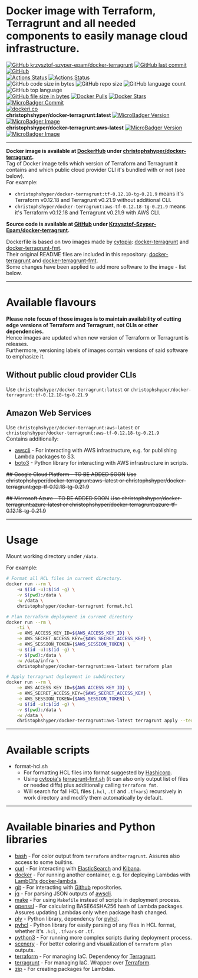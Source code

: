 # Docker image with Terraform, Terragrunt and all needed components to easily manage cloud infrastructure.

[![GitHub krzysztof-szyper-epam/docker-terragrunt](https://img.shields.io/badge/github-krzysztof--szyper--epam%2Fdocker--terragrunt-blue.svg)](https://github.com/krzysztof-szyper-epam/docker-terragrunt "shields.io")
[![GitHub last commit](https://img.shields.io/github/last-commit/krzysztof-szyper-epam/docker-terragrunt)](https://github.com/Krzysztof-Szyper-Epam/docker-terragrunt/commits/master "shields.io")
[![GitHub](https://img.shields.io/github/license/krzysztof-szyper-epam/docker-terragrunt)](https://github.com/Krzysztof-Szyper-Epam/docker-terragrunt "shields.io")
<br>
[![Actions Status](https://github.com/Krzysztof-Szyper-Epam/docker-terragrunt/workflows/On%20commit%20push/badge.svg)](https://github.com/Krzysztof-Szyper-Epam/docker-terragrunt/actions?query=workflow%3A%22On+commit+push%22 "github.com")
[![Actions Status](https://github.com/Krzysztof-Szyper-Epam/docker-terragrunt/workflows/On%20pull%20request/badge.svg)](https://github.com/Krzysztof-Szyper-Epam/docker-terragrunt/actions?query=workflow%3A%22On+pull+request%22 "github.com")
<br>
![GitHub code size in bytes](https://img.shields.io/github/languages/code-size/krzysztof-szyper-epam/docker-terragrunt "shields.io")
![GitHub repo size](https://img.shields.io/github/repo-size/krzysztof-szyper-epam/docker-terragrunt "shields.io")
![GitHub language count](https://img.shields.io/github/languages/count/krzysztof-szyper-epam/docker-terragrunt "shields.io")
![GitHub top language](https://img.shields.io/github/languages/top/krzysztof-szyper-epam/docker-terragrunt "shields.io")
<br>
[![GitHub file size in bytes](https://img.shields.io/github/size/krzysztof-szyper-epam/docker-terragrunt/Dockerfile?label=Dockerfile)](https://hub.docker.com/r/christophshyper/docker-terragrunt "shields.io")
[![Docker Pulls](https://img.shields.io/docker/pulls/christophshyper/docker-terragrunt)](https://hub.docker.com/r/christophshyper/docker-terragrunt "shields.io")
[![Docker Stars](https://img.shields.io/docker/stars/christophshyper/docker-terragrunt)](https://hub.docker.com/r/christophshyper/docker-terragrunt "shields.io")
[![MicroBadger Commit](https://images.microbadger.com/badges/commit/christophshyper/docker-terragrunt.svg)](https://microbadger.com/images/christophshyper/docker-terragrunt "Get your own commit badge on microbadger.com")
<br>
[![dockeri.co](https://dockeri.co/image/christophshyper/docker-terragrunt)](https://hub.docker.com/r/christophshyper/docker-terragrunt "dockeri.co")
<br>
**christophshyper/docker-terragrunt:latest**
[![MicroBadger Version](https://images.microbadger.com/badges/version/christophshyper/docker-terragrunt.svg)](https://microbadger.com/images/christophshyper/docker-terragrunt "Get your own version badge on microbadger.com")
[![MicroBadger Image](https://images.microbadger.com/badges/image/christophshyper/docker-terragrunt.svg)](https://microbadger.com/images/christophshyper/docker-terragrunt "Get your own image badge on microbadger.com")
<br>
**christophshyper/docker-terragrunt:aws-latest**
[![MicroBadger Version](https://images.microbadger.com/badges/version/christophshyper/docker-terragrunt:aws-latest.svg)](https://microbadger.com/images/christophshyper/docker-terragrunt:aws-latest "Get your own version badge on microbadger.com")
[![MicroBadger Image](https://images.microbadger.com/badges/image/christophshyper/docker-terragrunt:aws-latest.svg)](https://microbadger.com/images/christophshyper/docker-terragrunt:aws-latest "Get your own image badge on microbadger.com")

-----
**Docker image is available at [DockerHub](https://hub.docker.com/) under [christophshyper/docker-terragrunt](https://hub.docker.com/repository/docker/christophshyper/docker-terragrunt).**
<br>
Tag of Docker image tells which version of Terraform and Terragrunt it contains and which public cloud provider CLI it's bundled with or not (see below).
<br>
For example:
 * `christophshyper/docker-terragrunt:tf-0.12.18-tg-0.21.9` means it's Terraform v0.12.18 and Terragrunt v0.21.9 without additional CLI.
 * `christophshyper/docker-terragrunt:aws-tf-0.12.18-tg-0.21.9` means it's Terraform v0.12.18 and Terragrunt v0.21.9 with AWS CLI.

**Source code is available at [GitHub](https://github.com/) under [Krzysztof-Szyper-Epam/docker-terragrunt](https://github.com/Krzysztof-Szyper-Epam/docker-terragrunt).**

Dockerfile is based on two images made by [cytopia](https://github.com/cytopia): [docker-terragrunt](https://github.com/cytopia/docker-terragrunt/tree/1bc1a2c6de42c6d19f7e91f64f30256c24fd386f) and [docker-terragrunt-fmt](https://github.com/cytopia/docker-terragrunt-fmt/tree/3f8964bea0db043a05d4a8d622f94a07f109b5a7). 
<br>
Their original README files are included in this repository: [docker-terragrunt](https://github.com/Krzysztof-Szyper-Epam/docker-terragrunt/blob/master/README.docker-terragrunt.md) and [docker-terragrunt-fmt](https://github.com/Krzysztof-Szyper-Epam/docker-terragrunt/blob/master/README.docker-terragrunt-fmt.md).
<br>
Some changes have been applied to add more software to the image - list below.

-----
# Available flavours
**Please note focus of those images is to maintain availability of cutting edge versions of Terraform and Terragrunt, not CLIs or other dependencies.**
<br>
Hence images are updated when new version of Terraform or Terragrunt is releases. 
<br>
Furthermore, versioning labels of images contain versions of said software to emphasize it.

## Without public cloud provider CLIs
Use `christophshyper/docker-terragrunt:latest` or `christophshyper/docker-terragrunt:tf-0.12.18-tg-0.21.9`

## Amazon Web Services
Use `christophshyper/docker-terragrunt:aws-latest` or `christophshyper/docker-terragrunt:aws-tf-0.12.18-tg-0.21.9`
<br>
Contains additionally:
* [awscli](https://github.com/aws/aws-cli) - For interacting with AWS infrastructure, e.g. for publishing Lambda packages to S3.
* [boto3](https://github.com/boto/boto3) - Python library for interacting with AWS infrastructure in scripts.

~~## Google Cloud Platform - TO BE ADDED SOON~~
~~Use christophshyper/docker-terragrunt:aws-latest or christophshyper/docker-terragrunt:gcp-tf-0.12.18-tg-0.21.9~~

~~## Microsoft Azure - TO BE ADDED SOON~~
~~Use christophshyper/docker-terragrunt:azure-latest or christophshyper/docker-terragrunt:azure-tf-0.12.18-tg-0.21.9~~

-----
# Usage
Mount working directory under `/data`.

For example:
```bash
# Format all HCL files in current directory.
docker run --rm \ 
    -u $(id -u):$(id -g) \
    -v $(pwd):/data \
    -w /data \
    christophshyper/docker-terragrunt format.hcl

# Plan terraform deployment in current directory
docker run --rm \
    -ti \
    -e AWS_ACCESS_KEY_ID=${AWS_ACCESS_KEY_ID} \
    -e AWS_SECRET_ACCESS_KEY={$AWS_SECRET_ACCESS_KEY} \
    -e AWS_SESSION_TOKEN={$AWS_SESSION_TOKEN} \
    -u $(id -u):$(id -g) \
    -v $(pwd):/data \
    -w /data/infra \
    christophshyper/docker-terragrunt:aws-latest terraform plan

# Apply terragrunt deployment in subdirectory
docker run --rm \
    -e AWS_ACCESS_KEY_ID=${AWS_ACCESS_KEY_ID} \
    -e AWS_SECRET_ACCESS_KEY={$AWS_SECRET_ACCESS_KEY} \
    -e AWS_SESSION_TOKEN={$AWS_SESSION_TOKEN} \
    -u $(id -u):$(id -g) \
    -v $(pwd):/data \
    -w /data \
    christophshyper/docker-terragrunt:aws-latest terragrunt apply --terragrunt-working-dir infra/some/module
```

-----
# Available scripts
* format-hcl.sh
    * For formatting HCL files into format suggested by [Hashicorp](https://github.com/hashicorp/hcl).
    * Using [cytopia's](https://github.com/cytopia) [terragrunt-fmt.sh](https://github.com/cytopia/docker-terragrunt-fmt) (it can also only output list of files or needed diffs) plus additionally calling `terraform fmt`.
    * Will search for fall HCL files (`.hcl`, `.tf` and `.tfvars`) recursively in work directory and modify them automatically by default.

-----
# Available binaries and Python libraries
* [bash](https://www.gnu.org/software/bash/) - For color output from `terraform` and`terragrunt`. Assures also access to some builtins.
* [curl](https://curl.haxx.se/) - For interacting with [ElasticSearch](https://github.com/elastic/elasticsearch) and [Kibana](https://github.com/elastic/kibana).
* [docker](https://github.com/docker/docker-ce) - For running another container, e.g. for deploying Lambdas with [LambCI's](https://github.com/lambci) [docker-lambda](https://github.com/lambci/docker-lambda).
* [git](https://git-scm.com/) - For interacting with [Github](https://github.com) repositories.
* [jq](https://stedolan.github.io/jq/) - For parsing JSON outputs of [awscli](https://github.com/aws/aws-cli).
* [make](https://www.gnu.org/software/make/) - For using `Makefile` instead of scripts in deployment process.
* [openssl](https://github.com/openssl/openssl) - For calculating BASE64SHA256 hash of Lambda packages. Assures updating Lambdas only when package hash changed.
* [ply](https://github.com/dabeaz/ply) - Python library, dependency for [pyhcl](https://github.com/virtuald/pyhcl).
* [pyhcl](https://github.com/virtuald/pyhcl) - Python library for easily parsing of any files in HCL format, whether it's `.hcl`, `.tfvars` or `.tf`.
* [python3](https://www.python.org/) - For running more complex scripts during deployment process.
* [scenery](https://github.com/dmlittle/scenery) - For better coloring and visualization of `terraform plan` outputs.
* [terraform](https://github.com/hashicorp/terraform) - For managing IaC. Dependency for [Terragrunt](https://github.com/gruntwork-io/terragrunt). 
* [terragrunt](https://github.com/gruntwork-io/terragrunt) - For managing IaC. Wrapper over [Terraform](https://github.com/hashicorp/terraform).
* [zip](http://infozip.sourceforge.net/) - For creating packages for Lambdas.
